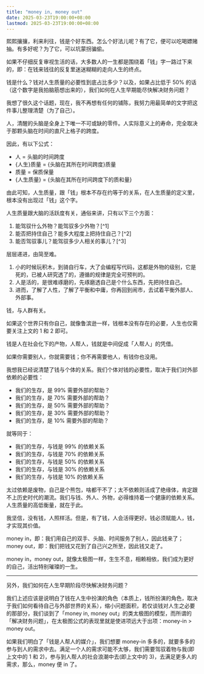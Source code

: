 ```yaml
---
title: "money in, money out"
date: 2025-03-23T19:00:00+08:00
lastmod: 2025-03-23T19:00:00+08:00
---
```


熙熙攘攘，利来利往，钱是个好东西。怎么个好法儿呢？有了它，便可以吃喝嫖赌抽。有多好呢？为了它，可以坑蒙拐骗偷。

<!--more-->

如果不仔细反复审视生活的话，大多数人的一生都是围绕着「钱」字一路过下来的，即：在钱来钱往的反复里迷迷糊糊的走向人生的终点。

钱是什么？钱对人生质量的必要性到底占比多少？以及，如果占比低于 50% 的话（这个数字是我拍脑筋想出来的），我们如何在人生早期能尽快解决财务问题？

我想了很久这个话题，现在，我不再想有任何的铺陈，我努力用最简单的文字把这件事儿整理清楚（为了自己）。

人，清醒的头脑是全身上下唯一不可或缺的零件。人实际意义上的寿命，完全取决于那颗头脑在时间的直尺上格子的跨度。

因此，有以下公式：

- 人 = 头脑的时间跨度
- {人生}质量 = {头脑在其所在时间跨度}质量
- 质量 = 保质保量
- {人生质量} = {头脑在其所在时间跨度下的质和量}

由此可知，人生质量，跟「钱」根本不存在约等于的关系，在人生质量的定义里，根本没有出现过「钱」这个字。

人生质量跟大脑的活跃度有关，通俗来讲，只有以下三个方面：

1. 能驾驭什么外物？能驾驭多少外物？[^1]
2. 能否把持住自己？能多大程度上把持住自己？[^2]
3. 能否驾驭事儿？能驾驭多少人相关的事儿？[^3]

层层递进，由简至难。

1. 小的时候玩积木，到骑自行车，大了会编程写代码，这都是外物的级别，它是死的，已被人研究透了的，遵循的规律是完全可预判的。
2. 人是活的，是很难琢磨的，先琢磨透自己是个什么东西，先把持住自己。
3. 进而，了解了人性，了解了平衡和中庸，你再回到闹市，去试着平衡外部人、外部事。

钱，与人群有关。

如果这个世界只有你自己，就像鲁滨逊一样，钱根本没有存在的必要，人生也仅需要关注上文的 1 和 2 即可。

钱是人在社会化下的产物，人帮人，钱就是中间促成「人帮人」的凭借。

如果你需要别人，你就需要钱；你不再需要他人，有钱你也没用。

我想我已经说清楚了钱与个体的关系。我们个体对钱的必要性，取决于我们对外部依赖的必要性：

- 我们的生存，是 99% 需要外部的帮助？
- 我们的生存，是 70% 需要外部的帮助？
- 我们的生存，是 50% 需要外部的帮助？
- 我们的生存，是 30% 需要外部的帮助？
- 我们的生存，是 10% 需要外部的帮助？

就等同于：

- 我们的生存，与钱是 99% 的依赖关系
- 我们的生存，与钱是 70% 的依赖关系
- 我们的生存，与钱是 50% 的依赖关系
- 我们的生存，与钱是 30% 的依赖关系
- 我们的生存，与钱是 10% 的依赖关系

太过依赖是废物，自己是个熊包，啥都干不了；太不依赖则活成了绝缘体，肯定跟不上历史时代的潮流。我们与钱、外人、外物，必得维持着一个健康的依赖关系。人生质量的高低衡量，就在于此。

我坚信，没有钱，人照样活。但是，有了钱，人会活得更好。钱必须赋能人，钱，才实现其价值。

money in，即：我们用自己的双手、头脑、时间服务了别人，因此钱来了；money out，即：我们把钱又花到了自己兴之所至，因此钱又走了。

money in，money out，就像太极图一样，生生不息，相赖相依，我们成为更好的自己，活出特别璀璨的一生。

-----

另外，我们如何在人生早期阶段尽快解决财务问题？

我们上述应该是说明白了钱在人生中扮演的角色（本质上，钱所扮演的角色，取决于我们如何看待自己与外部世界的关系），缩小问题面积，若仅谈钱对人生之必要的那部分，我们谈到了「money in, money out」的类太极图的模型，而所谓的「解决财务问题」，在太极图公式的表现里就是使进项远大于出项：money-in > money out。

如果我们明白了「钱是人帮人的媒介」，我们想要 money-in 多多的，就要多多的参与到人的需求中去。满足一个人的需求可能不太够，我们需要驾驭着物与我(即上文中的 1 和 2)，参与到人帮人的社会浪潮中去(即上文中的 3)，去满足更多人的需求，那么，money 便 in 了。